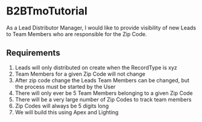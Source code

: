 # B2BTmoTutorial

As a Lead Distributor Manager, I would like to provide visibility of new Leads to Team Members who are responsible for the Zip Code.

## Requirements

1. Leads will only distributed on create when the RecordType is xyz
2. Team Members for a given Zip Code will not change
3. After zip code change the Leads Team Members can be changed, but the process must be started by the User
4. There will only ever be 5 Team Members belonging to a given Zip Code
5. There will be a very large number of Zip Codes to track team members
6. Zip Codes will always be 5 digits long
7. We will build this using Apex and Lighting

